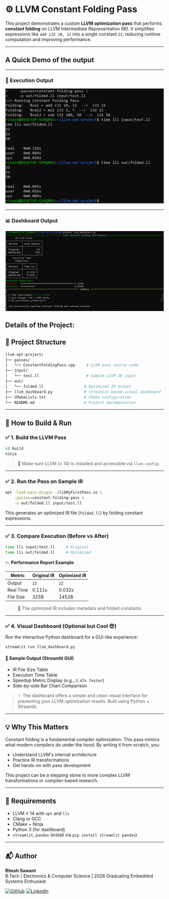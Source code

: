 # ⚙️ LLVM Constant Folding Pass

This project demonstrates a custom **LLVM optimization pass** that performs **constant folding** on LLVM Intermediate Representation (IR). It simplifies expressions like `add i32 10, 12` into a single constant `22`, reducing runtime computation and improving performance.

---
## A Quick Demo of the output
---

### 📸 Execution Output

![Execution Comparison between originals and optimised code](assets/execution_output.png)

---

### 📊 Dashboard Output

![Visual Report of the Output](assets/visual_report.png)

## Details of the Project:

## 📁 Project Structure

```bash
llvm-opt-project/
├── passes/
│   └── ConstantFoldingPass.cpp     # LLVM pass source code
├── input/
│   └── test.ll                     # Sample LLVM IR input
├── out/
│   └── folded.ll                  # Optimized IR output
├── llvm_dashboard.py              # Streamlit-based visual dashboard
├── CMakeLists.txt                 # CMake configuration
└── README.md                      # Project documentation
```

---

## 🚀 How to Build & Run

### ✅ 1. Build the LLVM Pass

```bash
cd build
ninja
```

> 🔧 Make sure LLVM (≥ 14) is installed and accessible via `llvm-config`.

---

### ✅ 2. Run the Pass on Sample IR

```bash
opt -load-pass-plugin ./libMyFirstPass.so \
    -passes=constant-folding-pass \
    -o out/folded.ll input/test.ll
```

This generates an optimized IR file (`folded.ll`) by folding constant expressions.

---

### ✅ 3. Compare Execution (Before vs After)

```bash
time lli input/test.ll     # Original
time lli out/folded.ll     # Optimized
```

📉 **Performance Report Example**

| Metric        | Original IR | Optimized IR |
|---------------|-------------|--------------|
| Output        |     `22`    |     `22`     |
| Real Time     |   0.111s    |    0.032s    |
| File Size     |   325B      |   1452B      |

> 🧠 The optimized IR includes metadata and folded constants.

---

### ✅ 4. Visual Dashboard (Optional but Cool 😎)

Run the interactive Python dashboard for a GUI-like experience:

```bash
streamlit run llvm_dashboard.py
```

#### 🎨 Sample Output (Streamlit GUI)

- IR File Size Table
- Execution Time Table
- Speedup Metric Display (e.g., `3.47x faster`)
- Side-by-side Bar Chart Comparison

> ✨ The dashboard offers a simple and clean visual interface for presenting your LLVM optimization results. Built using Python + Streamlit.

---

## 💡 Why This Matters

Constant folding is a fundamental compiler optimization. This pass mimics what modern compilers do under the hood. By writing it from scratch, you:

- Understand LLVM's internal architecture
- Practice IR transformations
- Get hands-on with pass development

This project can be a stepping stone to more complex LLVM transformations or compiler-based research.

---

## 📌 Requirements

- LLVM ≥ 14 with `opt` and `lli`
- Clang or GCC
- CMake + Ninja
- Python 3 (for dashboard)
- `streamlit`, `pandas` (install via `pip install streamlit pandas`)

---
## 📬 Author

**Ritesh Sawant**  
B.Tech | Electronics & Computer Science | 2026 Graduating
Embedded Systems Enthusiast  

[![GitHub](https://img.shields.io/badge/GitHub-riteshsawant21-181717?style=for-the-badge&logo=github)](https://github.com/riteshsawant21)
[![LinkedIn](https://img.shields.io/badge/LinkedIn-ritesh--sawant21-0077B5?style=for-the-badge&logo=linkedin)](https://www.linkedin.com/in/ritesh-sawant21)

